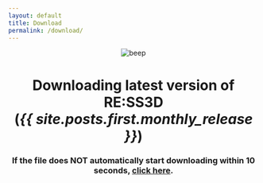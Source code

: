 ```yaml
---
layout: default
title: Download
permalink: /download/
---
```


<style type="text/css" media="screen">
  .container {
    margin: 10px auto;
    text-align: center;
  }
</style>

<div class="container">
  <div>
    <picture class="logo">
      <img src="{{ site.baseurl }}/assets/img/beep.png" alt="beep">
    </picture>
  </div>
  <meta http-equiv="refresh" content="5; URL={{ site.github_game_url }}/releases/latest/download/RESS3D_{{ site.posts.first.monthly_release }}.zip" />

  <h1>Downloading latest version of RE:SS3D<br>(<strong><i>{{ site.posts.first.monthly_release }}</i></strong>)</h1>
  <h3>If the file does NOT automatically start downloading within 10 seconds, <a href="{{ site.github_game_url }}/releases/latest/download/RESS3D_{{ site.posts.first.monthly_release }}.zip">click here</a>.</h3>
</div>